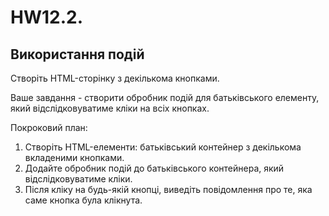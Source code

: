 # HW12.2.
## Використання подій

Створіть HTML-сторінку з декількома кнопками.

Ваше завдання - створити обробник подій для батьківського елементу, який відслідковуватиме кліки на всіх кнопках.

Покроковий план:

1. Створіть HTML-елементи: батьківський контейнер з декількома вкладеними кнопками.
2. Додайте обробник подій до батьківського контейнера, який відслідковуватиме кліки.
3. Після кліку на будь-якій кнопці, виведіть повідомлення про те, яка саме кнопка була клікнута.
